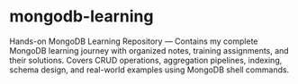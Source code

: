 # mongodb-learning
Hands-on MongoDB Learning Repository — Contains my complete MongoDB learning journey with organized notes, training assignments, and their solutions. Covers CRUD operations, aggregation pipelines, indexing, schema design, and real-world examples using MongoDB shell commands.
